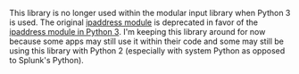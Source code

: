 This library is no longer used within the modular input library when Python 3 is used. The original [ipaddress module](https://github.com/google/ipaddr-py/tree/master) is deprecated in favor of the [ipaddress module in Python 3](https://docs.python.org/3/library/ipaddress.html). I'm keeping this library around for now because some apps may still use it within their code and some may still be using this library with Python 2 (especially with system Python as opposed to Splunk's Python).